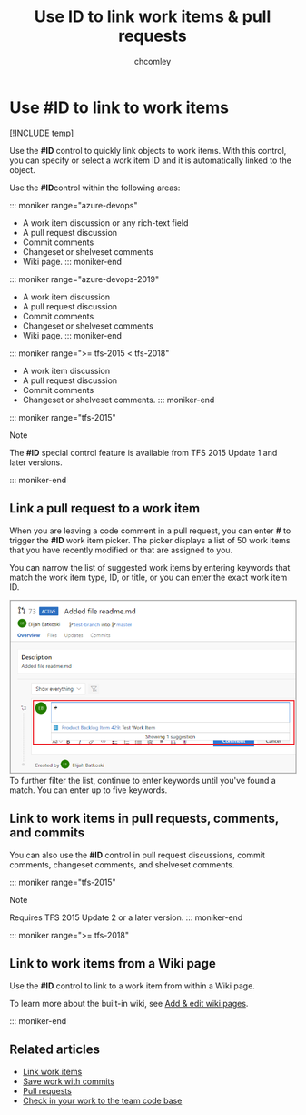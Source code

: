 ﻿---
title: Use ID to link work items & pull requests
titleSuffix: Azure DevOps
description: Link to work items in discussions and pull requests 
ms.prod: devops
ms.technology: devops-collab
ms.assetid: 
toc: show
ms.manager: mijacobs
ms.author: chcomley
author: chcomley
ms.topic: conceptual
ms.date: 03/01/2018
monikerRange: '>= tfs-2015'
---

# Use #ID to link to work items  

[!INCLUDE [temp](../_shared/version-ts-tfs-2015-2016.md)]

Use the **#ID** control to quickly link objects to work items. With this control, you can specify or select a work item ID and it is automatically linked to the object. 

Use the **#ID**control within the following areas:

::: moniker range="azure-devops"
- A work item discussion or any rich-text field
- A pull request discussion
- Commit comments
- Changeset or shelveset comments
- Wiki page. 
::: moniker-end

::: moniker range="azure-devops-2019"
- A work item discussion 
- A pull request discussion
- Commit comments
- Changeset or shelveset comments
- Wiki page. 
::: moniker-end

::: moniker range=">= tfs-2015 < tfs-2018"
- A work item discussion 
- A pull request discussion
- Commit comments
- Changeset or shelveset comments. 
::: moniker-end

<a id="mention-wit-id">  </a>

::: moniker range="tfs-2015"
> [!NOTE]  
> The **#ID** special control feature is available from TFS 2015 Update 1 and later versions.

::: moniker-end


## Link a pull request to a work item

When you are leaving a code comment in a pull request, you can enter **#** to trigger the **#ID** work item picker. The picker displays a list of 50 work items that you have recently modified or that are assigned to you.

You can narrow the list of suggested work items by entering keywords that match the work item type, ID, or title, or you can enter the exact work item ID.

<img src="_img/ALM_PRD_ID_PR.png" alt="Pull request comment area, type # to invoke work item control" style="border: 1px solid #CCCCCC;" /><br/>To further filter the list, continue to enter keywords until you&#39;ve found a match. You can enter up to five keywords.


## Link to work items in pull requests, comments, and commits

You can also use the **#ID** control in pull request discussions, commit comments, changeset comments, and shelveset comments.

::: moniker range="tfs-2015"
> [!NOTE]  
> Requires TFS 2015 Update 2 or a later version.
::: moniker-end

::: moniker range=">= tfs-2018"

## Link to work items from a Wiki page

Use the **#ID** control to link to a work item from within a Wiki page.

To learn more about the built-in wiki, see [Add & edit wiki pages](../project/wiki/add-edit-wiki.md).

::: moniker-end


## Related articles

- [Link work items](../boards/backlogs/add-link.md)
- [Save work with commits](../repos/git/commits.md)
- [Pull requests](../repos/git/pullrequest.md)
- [Check in your work to the team code base](../repos/tfvc/check-your-work-team-codebase.md)

